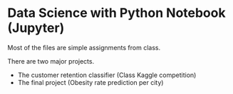 # Data Science with Python Notebook (Jupyter)

Most of the files are simple assignments from class.

There are two major projects.
- The customer retention classifier (Class Kaggle competition)
- The final project (Obesity rate prediction per city)
